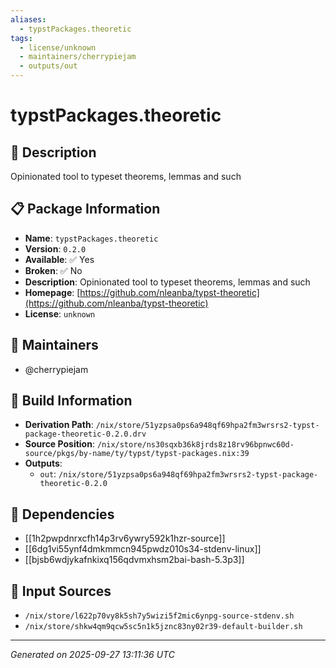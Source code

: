 ```yaml
---
aliases:
  - typstPackages.theoretic
tags:
  - license/unknown
  - maintainers/cherrypiejam
  - outputs/out
---
```


# typstPackages.theoretic

## 📝 Description

Opinionated tool to typeset theorems, lemmas and such

## 📋 Package Information

- **Name**: `typstPackages.theoretic`
- **Version**: `0.2.0`
- **Available**: ✅ Yes
- **Broken**: ✅ No
- **Description**: Opinionated tool to typeset theorems, lemmas and such
- **Homepage**: [https://github.com/nleanba/typst-theoretic](https://github.com/nleanba/typst-theoretic)
- **License**: `unknown`
## 👥 Maintainers

- @cherrypiejam


## 🔧 Build Information

- **Derivation Path**: `/nix/store/51yzpsa0ps6a948qf69hpa2fm3wrsrs2-typst-package-theoretic-0.2.0.drv`
- **Source Position**: `/nix/store/ns30sqxb36k8jrds8z18rv96bpnwc60d-source/pkgs/by-name/ty/typst/typst-packages.nix:39`
- **Outputs**:
  - `out`:  `/nix/store/51yzpsa0ps6a948qf69hpa2fm3wrsrs2-typst-package-theoretic-0.2.0`

## 🔗 Dependencies

- [[1h2pwpdnrxcfh14p3rv6ywry592k1hzr-source]]
- [[6dg1vi55ynf4dmkmmcn945pwdz010s34-stdenv-linux]]
- [[bjsb6wdjykafnkixq156qdvmxhsm2bai-bash-5.3p3]]

## 📁 Input Sources

- `/nix/store/l622p70vy8k5sh7y5wizi5f2mic6ynpg-source-stdenv.sh`
- `/nix/store/shkw4qm9qcw5sc5n1k5jznc83ny02r39-default-builder.sh`

---
*Generated on 2025-09-27 13:11:36 UTC*
